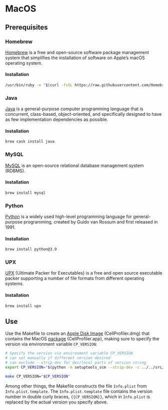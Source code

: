 # MacOS

## Prerequisites

### Homebrew

[Homebrew](https://brew.sh) is a free and open-source software package management system that simplifies the installation of software on Apple’s macOS operating system.

#### Installation

```sh
/usr/bin/ruby -e "$(curl -fsSL https://raw.githubusercontent.com/Homebrew/install/master/install)"
```

### Java

[Java](https://java.com) is a general-purpose computer programming language that is concurrent, class-based, object-oriented, and specifically designed to have as few implementation dependencies as possible.

#### Installation

```sh
brew cask install java
```

### MySQL

[MySQL](https://www.mysql.com) is an open-source relational database management system (RDBMS).

#### Installation

```sh
brew install mysql
```

### Python

[Python](https://en.wikipedia.org/wiki/Python_(programming_language)) is a widely used high-level programming language for general-purpose programming, created by Guido van Rossum and first released in 1991.

#### Installation

```sh
brew install python@3.9
```

### UPX

[UPX](https://upx.github.io) (Ultimate Packer for Executables) is a free and open source executable packer supporting a number of file formats from different operating systems.

#### Installation

```sh
brew install upx
```

## Use

Use the Makefile to create an [Apple Disk Image](https://en.wikipedia.org/wiki/Apple_Disk_Image) (CellProfiler.dmg) that contains the MacOS [package](https://en.wikipedia.org/wiki/Package_(macOS)) (CellProfiler.app), making sure to specify the version via environment variable `CP_VERSION`:

```sh
# Specify the version via environment variable CP_VERSION
# can set manually if different version desired
# can exclude --strip-dev for dev/local parts of version string
export CP_VERSION="$(python -m setuptools_scm --strip-dev -c ../../src/frontend/pyproject.toml)"

make CP_VERSION="$CP_VERSION"
```

Among other things, the Makefile constructs the file `Info.plist` from `Info.plist.template`. The `Info.plist.template` file contains the version number in double curly braces, `{{CP_VERSION}}`, which in `Info.plist` is replaced by the actual version you specify above.
